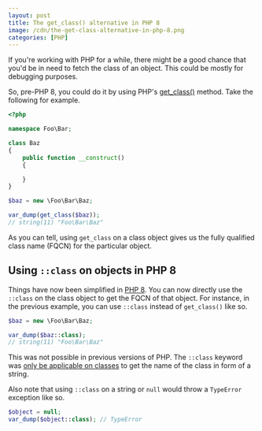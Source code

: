 ```yaml
---
layout: post
title: The get_class() alternative in PHP 8
image: /cdn/the-get-class-alternative-in-php-8.png
categories: [PHP]
---
```


If you're working with PHP for a while, there might be a good chance that you'd be in need to fetch the class of an object. This could be mostly for debugging purposes. 

So, pre-PHP 8, you could do it by using PHP's [get_class()](https://www.php.net/manual/en/function.get-class.php) method. Take the following for example.

```php
<?php

namespace Foo\Bar;

class Baz
{
    public function __construct()
    {

    }
}

$baz = new \Foo\Bar\Baz;

var_dump(get_class($baz)); 
// string(11) "Foo\Bar\Baz"
```

As you can tell, using `get_class` on a class object gives us the fully qualified class name (FQCN) for the particular object.

## Using `::class` on objects in PHP 8

Things have now been simplified in [PHP 8](https://www.php.net/releases/8.0/en.php). You can now directly use the `::class` on the class object to get the FQCN of that object. For instance, in the previous example, you can use `::class` instead of `get_class()` like so.

```php
$baz = new \Foo\Bar\Baz;

var_dump($baz::class); 
// string(11) "Foo\Bar\Baz"
```

This was not possible in previous versions of PHP. The `::class` keyword was [only be applicable on classes](/static-class-keyword-php/) to get the name of the class in form of a string.

Also note that using `::class` on a string or `null` would throw a `TypeError` exception like so.

```php
$object = null;
var_dump($object::class); // TypeError
```